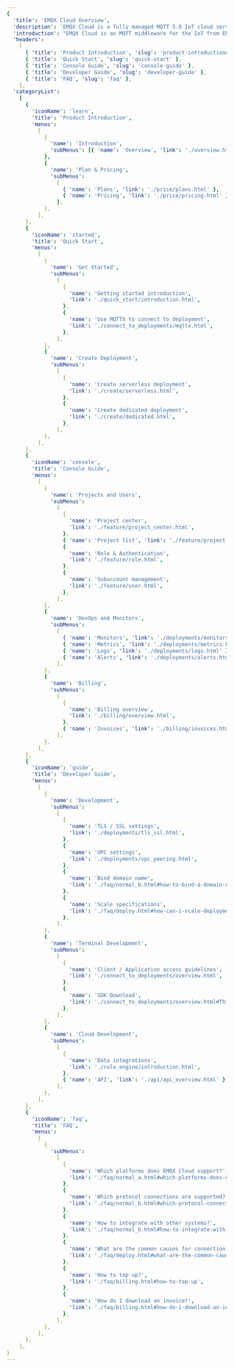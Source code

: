 ```yaml
---
{
  'title': 'EMQX Cloud Overview',
  'description': 'EMQX Cloud is a fully managed MQTT 5.0 IoT cloud service. It can process a huge amount of data in real-time to and from connected IoT devices and applications.',
  'introduction': "EMQX Cloud is an MQTT middleware for the IoT from EMQ. As the world's first fully managed MQTT 5.0 cloud messaging service, EMQX Cloud provides a one-stop O&M colocation and a unique isolated environment for MQTT services. In the era of Internet of Everything, EMQX Cloud can help you quickly build industry applications and easily realize the collection, transmission, computation and persistence of IoT data.",
  'headers':
    [
      { 'title': 'Product Introduction', 'slug': 'product-introductione' },
      { 'title': 'Quick Start', 'slug': 'quick-start' },
      { 'title': 'Console Guide', 'slug': 'console-guide' },
      { 'title': 'Developer Guide', 'slug': 'developer-guide' },
      { 'title': 'FAQ', 'slug': 'faq' },
    ],
  'categoryList':
    [
      {
        'iconName': 'learn',
        'title': 'Product Introduction',
        'menus':
          [
            {
              'name': 'Introduction',
              'subMenus': [{ 'name': 'Overview', 'link': './overview.html' }],
            },
            {
              'name': 'Plan & Pricing',
              'subMenus':
                [
                  { 'name': 'Plans', 'link': './price/plans.html' },
                  { 'name': 'Pricing', 'link': './price/pricing.html' },
                ],
            },
          ],
      },
      {
        'iconName': 'started',
        'title': 'Quick Start',
        'menus':
          [
            {
              'name': 'Get Started',
              'subMenus':
                [
                  {
                    'name': 'Getting started introduction',
                    'link': './quick_start/introduction.html',
                  },
                  {
                    'name': 'Use MQTTX to connect to deployment',
                    'link': './connect_to_deployments/mqttx.html',
                  },
                ],
            },
            {
              'name': 'Create Deployment',
              'subMenus':
                [
                  {
                    'name': 'Create serverless deployment',
                    'link': './create/serverless.html',
                  },
                  {
                    'name': 'Create dedicated deployment',
                    'link': './create/dedicated.html',
                  },
                ],
            },
          ],
      },
      {
        'iconName': 'console',
        'title': 'Console Guide',
        'menus':
          [
            {
              'name': 'Projects and Users',
              'subMenus':
                [
                  {
                    'name': 'Project center',
                    'link': './feature/project_center.html',
                  },
                  { 'name': 'Project list', 'link': './feature/project.html' },
                  {
                    'name': 'Role & Authentication',
                    'link': './feature/role.html',
                  },
                  {
                    'name': 'Subaccount management',
                    'link': './feature/user.html',
                  },
                ],
            },
            {
              'name': 'DevOps and Monitors',
              'subMenus':
                [
                  { 'name': 'Monitors', 'link': './deployments/monitors.html' },
                  { 'name': 'Metrics', 'link': './deployments/metrics.html' },
                  { 'name': 'Logs', 'link': './deployments/logs.html' },
                  { 'name': 'Alerts', 'link': './deployments/alerts.html' },
                ],
            },
            {
              'name': 'Billing',
              'subMenus':
                [
                  {
                    'name': 'Billing overview',
                    'link': './billing/overview.html',
                  },
                  { 'name': 'Invoices', 'link': './billing/invoices.html' },
                ],
            },
          ],
      },
      {
        'iconName': 'guide',
        'title': 'Developer Guide',
        'menus':
          [
            {
              'name': 'Development',
              'subMenus':
                [
                  {
                    'name': 'TLS / SSL settings',
                    'link': './deployments/tls_ssl.html',
                  },
                  {
                    'name': 'VPC settings',
                    'link': './deployments/vpc_peering.html',
                  },
                  {
                    'name': 'Bind domain name',
                    'link': './faq/normal_b.html#how-to-bind-a-domain-name',
                  },
                  {
                    'name': 'Scale specifications',
                    'link': './faq/deploy.html#how-can-i-scale-deployment',
                  },
                ],
            },
            {
              'name': 'Terminal Development',
              'subMenus':
                [
                  {
                    'name': 'Client / Application access guidelines',
                    'link': './connect_to_deployments/overview.html',
                  },
                  {
                    'name': 'SDK Download',
                    'link': './connect_to_deployments/overview.html#Third-party-SDK-Recommendation',
                  },
                ],
            },
            {
              'name': 'Cloud Development',
              'subMenus':
                [
                  {
                    'name': 'Data integrations',
                    'link': './rule_engine/introduction.html',
                  },
                  { 'name': 'API', 'link': './api/api_overview.html' },
                ],
            },
          ],
      },
      {
        'iconName': 'faq',
        'title': 'FAQ',
        'menus':
          [
            {
              'subMenus':
                [
                  {
                    'name': 'Which platforms does EMQX Cloud support?',
                    'link': './faq/normal_a.html#which-platforms-does-emqx-cloud-support',
                  },
                  {
                    'name': 'Which protocol connections are supported?',
                    'link': './faq/normal_b.html#which-protocol-connections-are-supported',
                  },
                  {
                    'name': 'How to integrate with other systems?',
                    'link': './faq/normal_b.html#how-to-integrate-with-other-systems',
                  },
                  {
                    'name': 'What are the common causes for connection failure?',
                    'link': './faq/deploy.html#what-are-the-common-causes-for-connection-failure',
                  },
                  {
                    'name': 'How to top up?',
                    'link': './faq/billing.html#how-to-top-up',
                  },
                  {
                    'name': 'How do I download an invoice?',
                    'link': './faq/billing.html#how-do-i-download-an-invoice',
                  },
                ],
            },
          ],
      },
    ],
}
---
```


<CloudOverview />
